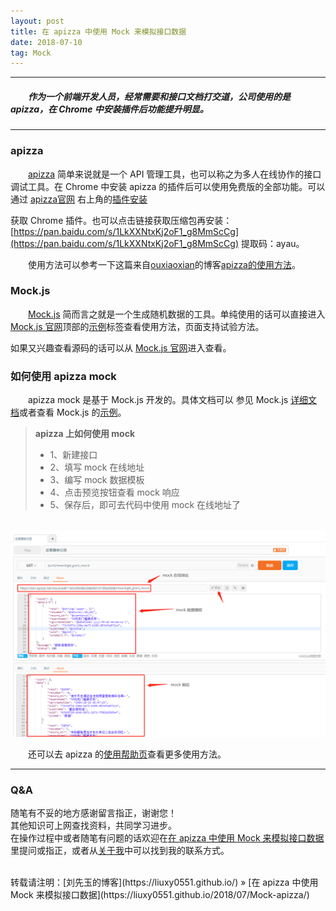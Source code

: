 ```yaml
---
layout: post
title: 在 apizza 中使用 Mock 来模拟接口数据
date: 2018-07-10
tag: Mock
---
```


___
##### 　　作为一个前端开发人员，经常需要和接口文档打交道，公司使用的是 apizza，在 Chrome 中安装插件后功能提升明显。

___
### apizza

　　[apizza](https://apizza.net/) 简单来说就是一个 API 管理工具，也可以称之为多人在线协作的接口调试工具。在 Chrome 中安装 apizza 的插件后可以使用免费版的全部功能。可以通过 [apizza官网](https://apizza.net/) 右上角的[插件安装](https://apizza.net/page/downloadext)

获取 Chrome 插件。也可以点击链接获取压缩包再安装：[https://pan.baidu.com/s/1LkXXNtxKj2oF1_g8MmScCg](https://pan.baidu.com/s/1LkXXNtxKj2oF1_g8MmScCg) 提取码：ayau。

　　使用方法可以参考一下这篇来自[ouxiaoxian](https://me.csdn.net/ouxiaoxian)的博客[apizza的使用方法](https://blog.csdn.net/ouxiaoxian/article/details/80526979)。


### Mock.js

　　[Mock.js](http://mockjs.com/) 简而言之就是一个生成随机数据的工具。单纯使用的话可以直接进入 [Mock.js 官网](http://mockjs.com/)顶部的[示例](http://mockjs.com/examples.html)标签查看使用方法，页面支持试验方法。

如果又兴趣查看源码的话可以从 [Mock.js 官网](http://mockjs.com/)进入查看。


### 如何使用 apizza mock

　　apizza mock 是基于 Mock.js 开发的。具体文档可以 参见 Mock.js [详细文档](https://github.com/nuysoft/Mock/wiki)或者查看 Mock.js 的[示例](http://mockjs.com/examples.html)。

>**apizza 上如何使用 mock**
>* 1、新建接口
>* 2、填写 mock 在线地址
>* 3、编写 mock 数据模板
>* 4、点击预览按钮查看 mock 响应
>* 5、保存后，即可去代码中使用 mock 在线地址了

<br>![](/images/posts/apizza-Mock/apizza.png)<br>

　　还可以去 apizza 的[使用帮助页](https://apizza.net/wiki/datamodel)查看更多使用方法。


___
### Q&A

随笔有不妥的地方感谢留言指正，谢谢您！  
其他知识可上网查找资料，共同学习进步。  
在操作过程中或者随笔有问题的话欢迎在[在 apizza 中使用 Mock 来模拟接口数据](https://liuxy0551.github.io/2018/07/Mock-apizza/) 里提问或指正，或者从[关于我](https://liuxy0551.github.io/about/)中可以找到我的联系方式。


<br>
转载请注明：[刘先玉的博客](https://liuxy0551.github.io/) » [在 apizza 中使用 Mock 来模拟接口数据](https://liuxy0551.github.io/2018/07/Mock-apizza/)
